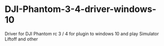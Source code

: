 # DJI-Phantom-3-4-driver-windows-10
Driver for DJI Phantom rc 3 / 4 for plugin to  windows 10 and play Simulator Liftoff and other 
